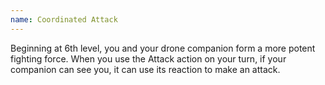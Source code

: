 ```yaml
---
name: Coordinated Attack
---
```

Beginning at 6th level, you and your drone companion form a more potent fighting force. When you use the Attack
action on your turn, if your companion can see you, it can use its reaction to make an attack.
